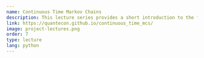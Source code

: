 ```yaml
---
name: Continuous Time Markov Chains
description: This lecture series provides a short introduction to the fascinating field of continuous time Markov chains.
link: https://quantecon.github.io/continuous_time_mcs/
image: project-lectures.png
order: 7
type: lecture
lang: python
---
```

